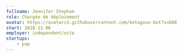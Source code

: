 ```yaml
---
fullname: Jennifer Stephan
role: Chargée de déploiement
avatar: https://avatars3.githubusercontent.com/betagouv-bot?s=600
start: 2018-11-06
employer: independent/octo
startups:
    - pop
---
```

